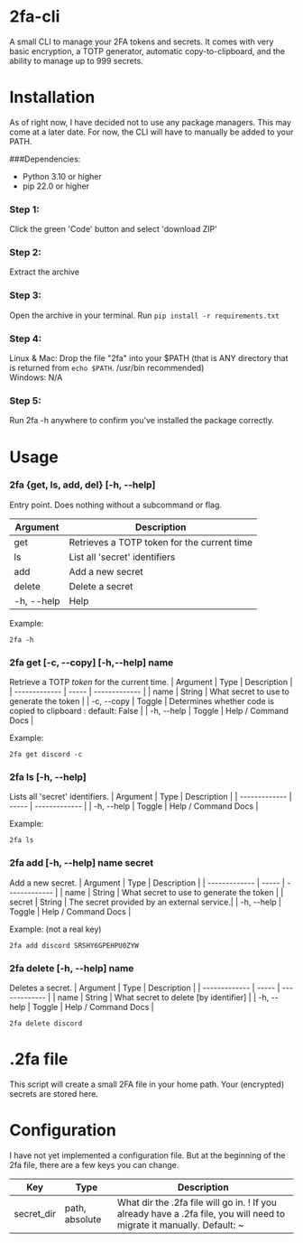 # 2fa-cli
A small CLI to manage your 2FA tokens and secrets. It comes with very basic encryption, a TOTP generator, automatic copy-to-clipboard, and the ability to manage up to 999 secrets.

# Installation
As of right now, I have decided not to use any package managers. This may come at a later date. For now, the CLI will have to manually be added to your PATH.

###Dependencies:
* Python 3.10 or higher
* pip 22.0 or higher

### Step 1:  
Click the green 'Code' button and select 'download ZIP'  

### Step 2:  
Extract the archive  

### Step 3:  
Open the archive in your terminal. Run `pip install -r requirements.txt`  

### Step 4:  
Linux & Mac: Drop the file "2fa" into your $PATH (that is ANY directory that is returned from `echo $PATH`. /usr/bin recommended)  
Windows: N/A

### Step 5:  
Run 2fa -h anywhere to confirm you've installed the package correctly.

# Usage
### 2fa {get, ls, add, del} [-h, --help]
Entry point. Does nothing without a subcommand or flag.

| Argument      | Description   |
| ------------- | ------------- |
| get           | Retrieves a TOTP token for the current time  |
| ls            | List all 'secret' identifiers  |
| add           | Add a new secret  |
| delete        | Delete a secret  |
| -h, --help    | Help  |

Example: 
```
2fa -h
```

### 2fa get [-c, --copy] [-h,--help] name
Retrieve a TOTP *token* for the current time.
| Argument      | Type  | Description   |
| ------------- | ----- | ------------- |
| name          | String  | What secret to use to generate the token |
| -c, --copy    | Toggle  | Determines whether code is copied to clipboard : default: False |
| -h, --help    | Toggle  | Help / Command Docs |

Example: 
```
2fa get discord -c
```

### 2fa ls [-h, --help]
Lists all 'secret' identifiers.
| Argument      | Type  | Description   |
| ------------- | ----- | ------------- |
| -h, --help    | Toggle  | Help / Command Docs |

Example: 
```
2fa ls
```

### 2fa add [-h, --help] name secret
Add a new secret.
| Argument      | Type  | Description   |
| ------------- | ----- | ------------- |
| name          | String  | What secret to use to generate the token |
| secret        | String  | The secret provided by an external service.|
| -h, --help    | Toggle  | Help / Command Docs |

Example: (not a real key)
```
2fa add discord SRSHY6GPEHPU0ZYW 
```

### 2fa delete [-h, --help] name
Deletes a secret.
| Argument      | Type  | Description   |
| ------------- | ----- | ------------- |
| name          | String  | What secret to delete [by identifier] |
| -h, --help    | Toggle  | Help / Command Docs |

```
2fa delete discord
```

# .2fa file
This script will create a small 2FA file in your home path. Your (encrypted) secrets are stored here.

# Configuration
I have not yet implemented a configuration file. But at the beginning of the 2fa file, there are a few keys you can change.

| Key | Type | Description |
| -- | -- | -- |
| secret_dir | path, absolute | What dir the .2fa file will go in. ! If you already have a .2fa file, you will need to migrate it manually.  Default: ~|
